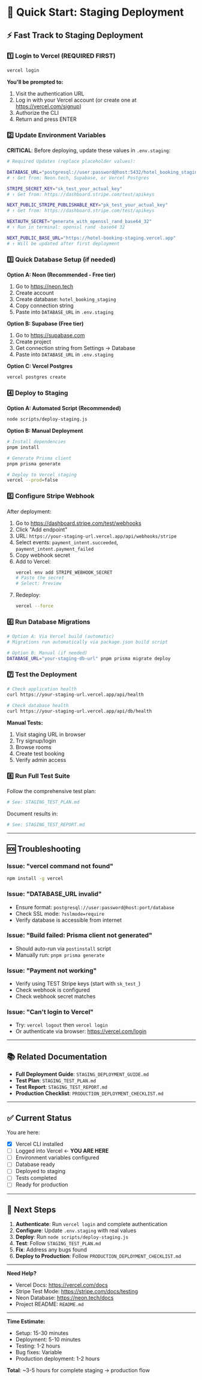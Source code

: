 # 🚀 Quick Start: Staging Deployment

## ⚡ Fast Track to Staging Deployment

### 1️⃣ Login to Vercel (REQUIRED FIRST)

```bash
vercel login
```

**You'll be prompted to:**
1. Visit the authentication URL
2. Log in with your Vercel account (or create one at https://vercel.com/signup)
3. Authorize the CLI
4. Return and press ENTER

### 2️⃣ Update Environment Variables

**CRITICAL**: Before deploying, update these values in `.env.staging`:

```bash
# Required Updates (replace placeholder values):

DATABASE_URL="postgresql://user:password@host:5432/hotel_booking_staging"
# ↑ Get from: Neon.tech, Supabase, or Vercel Postgres

STRIPE_SECRET_KEY="sk_test_your_actual_key"
# ↑ Get from: https://dashboard.stripe.com/test/apikeys

NEXT_PUBLIC_STRIPE_PUBLISHABLE_KEY="pk_test_your_actual_key"
# ↑ Get from: https://dashboard.stripe.com/test/apikeys

NEXTAUTH_SECRET="generate_with_openssl_rand_base64_32"
# ↑ Run in terminal: openssl rand -base64 32

NEXT_PUBLIC_BASE_URL="https://hotel-booking-staging.vercel.app"
# ↑ Will be updated after first deployment
```

### 3️⃣ Quick Database Setup (if needed)

**Option A: Neon (Recommended - Free tier)**
1. Go to https://neon.tech
2. Create account
3. Create database: `hotel_booking_staging`
4. Copy connection string
5. Paste into `DATABASE_URL` in `.env.staging`

**Option B: Supabase (Free tier)**
1. Go to https://supabase.com
2. Create project
3. Get connection string from Settings → Database
4. Paste into `DATABASE_URL` in `.env.staging`

**Option C: Vercel Postgres**
```bash
vercel postgres create
```

### 4️⃣ Deploy to Staging

**Option A: Automated Script (Recommended)**
```bash
node scripts/deploy-staging.js
```

**Option B: Manual Deployment**
```bash
# Install dependencies
pnpm install

# Generate Prisma client
pnpm prisma generate

# Deploy to Vercel staging
vercel --prod=false
```

### 5️⃣ Configure Stripe Webhook

After deployment:
1. Go to https://dashboard.stripe.com/test/webhooks
2. Click "Add endpoint"
3. URL: `https://your-staging-url.vercel.app/api/webhooks/stripe`
4. Select events: `payment_intent.succeeded`, `payment_intent.payment_failed`
5. Copy webhook secret
6. Add to Vercel:
   ```bash
   vercel env add STRIPE_WEBHOOK_SECRET
   # Paste the secret
   # Select: Preview
   ```
7. Redeploy:
   ```bash
   vercel --force
   ```

### 6️⃣ Run Database Migrations

```bash
# Option A: Via Vercel build (automatic)
# Migrations run automatically via package.json build script

# Option B: Manual (if needed)
DATABASE_URL="your-staging-db-url" pnpm prisma migrate deploy
```

### 7️⃣ Test the Deployment

```bash
# Check application health
curl https://your-staging-url.vercel.app/api/health

# Check database health
curl https://your-staging-url.vercel.app/api/db/health
```

**Manual Tests:**
1. Visit staging URL in browser
2. Try signup/login
3. Browse rooms
4. Create test booking
5. Verify admin access

### 8️⃣ Run Full Test Suite

Follow the comprehensive test plan:
```bash
# See: STAGING_TEST_PLAN.md
```

Document results in:
```bash
# See: STAGING_TEST_REPORT.md
```

---

## 🆘 Troubleshooting

### Issue: "vercel command not found"
```bash
npm install -g vercel
```

### Issue: "DATABASE_URL invalid"
- Ensure format: `postgresql://user:password@host:port/database`
- Check SSL mode: `?sslmode=require`
- Verify database is accessible from internet

### Issue: "Build failed: Prisma client not generated"
- Should auto-run via `postinstall` script
- Manually run: `pnpm prisma generate`

### Issue: "Payment not working"
- Verify using TEST Stripe keys (start with `sk_test_`)
- Check webhook is configured
- Check webhook secret matches

### Issue: "Can't login to Vercel"
- Try: `vercel logout` then `vercel login`
- Or authenticate via browser: https://vercel.com/login

---

## 📚 Related Documentation

- **Full Deployment Guide**: `STAGING_DEPLOYMENT_GUIDE.md`
- **Test Plan**: `STAGING_TEST_PLAN.md`
- **Test Report**: `STAGING_TEST_REPORT.md`
- **Production Checklist**: `PRODUCTION_DEPLOYMENT_CHECKLIST.md`

---

## ✅ Current Status

You are here:
- [x] Vercel CLI installed
- [ ] Logged into Vercel  ← **YOU ARE HERE**
- [ ] Environment variables configured
- [ ] Database ready
- [ ] Deployed to staging
- [ ] Tests completed
- [ ] Ready for production

---

## 🎯 Next Steps

1. **Authenticate**: Run `vercel login` and complete authentication
2. **Configure**: Update `.env.staging` with real values
3. **Deploy**: Run `node scripts/deploy-staging.js`
4. **Test**: Follow `STAGING_TEST_PLAN.md`
5. **Fix**: Address any bugs found
6. **Deploy to Production**: Follow `PRODUCTION_DEPLOYMENT_CHECKLIST.md`

---

**Need Help?**
- Vercel Docs: https://vercel.com/docs
- Stripe Test Mode: https://stripe.com/docs/testing
- Neon Database: https://neon.tech/docs
- Project README: `README.md`

---

**Time Estimate:**
- Setup: 15-30 minutes
- Deployment: 5-10 minutes
- Testing: 1-2 hours
- Bug fixes: Variable
- Production deployment: 1-2 hours

**Total**: ~3-5 hours for complete staging → production flow

